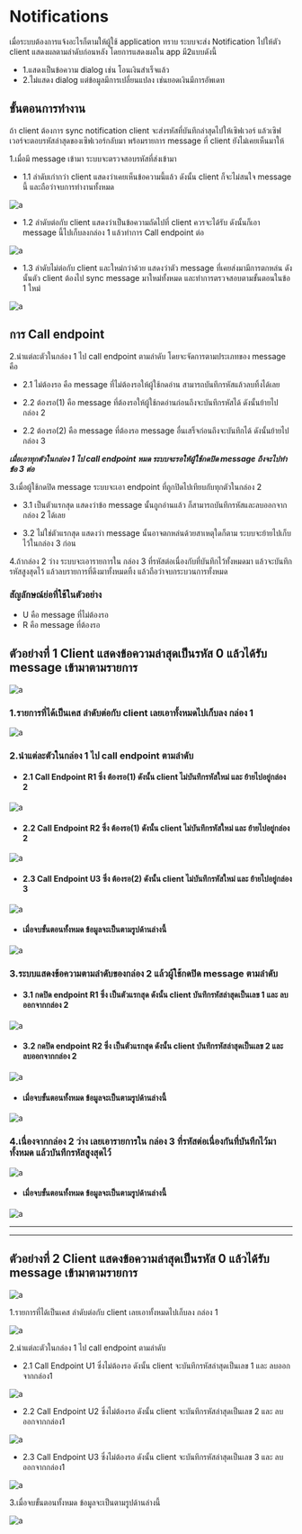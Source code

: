 # Notifications
เมื่อระบบต้องการแจ้งอะไรก็ตามให้ผู้ใช้ application ทราบ ระบบจะส่ง Notification ไปให้ตัว client แสดงผลตามลำดับก่อนหลัง โดยการแสดงผลใน app มี2แบบดังนี้
* 1.แสดงเป็นข้อความ dialog เช่น โอนเงินสำเร็จแล้ว
* 2.ไม่แสดง dialog แต่ข้อมูลมีการเปลี่ยนแปลง เช่นยอดเงินมีการอัพเดท
## ขั้นตอนการทำงาน
ถ้า client ต้องการ sync notification client จะส่งรหัสที่บันทึกล่าสุดไปให้เซิฟเวอร์ แล้วเซิฟเวอร์จะตอบรหัสล่าสุดของเซิฟเวอร์กลับมา พร้อมรายการ message ที่ client ยังไม่เคยเห็นมาให้

1.เมื่อมี message เข้ามา ระบบจะตรวจสอบรหัสที่ส่งเข้ามา

* 1.1 ลำดับเก่ากว่า client แสดงว่าเคยเห็นข้อความนี้แล้ว ดังนั้น client ก็จะไม่สนใจ message นี้ และถือว่าจบการทำงานทั้งหมด

![a](notitPlantUML/notit.png)

* 1.2 ลำดับต่อกับ client แสดงว่าเป็นข้อความถัดไปที่ client ควรจะได้รับ ดังนั้นก็เอา message นี้ไปเก็บลงกล่อง 1 แล้วทำการ Call endpoint ต่อ

![a](notitPlantUML/simple.png)

* 1.3 ลำดับไม่ต่อกับ client และใหม่กว่าด้วย แสดงว่าตัว message ที่เคยส่งมามีการตกหล่น ดังนั้นตัว client ต้องไป sync message มาใหม่ทั้งหมด และทำการตรวจสอบตามขั้นตอนในข้อ 1 ใหม่

![a](notitPlantUML\\unsimple.png)

## การ Call endpoint
2.นำแต่ละตัวในกล่อง 1 ไป call endpoint ตามลำดับ โดยจะจัดการตามประเภทของ message คือ

* 2.1 ไม่ต้องรอ คือ message ที่ไม่ต้องรอให้ผู้ใช้กดอ่าน สามารถบันทึกรหัสแล้วลบทิ้งได้เลย

* 2.2 ต้องรอ(1) คือ message ที่ต้องรอให้ผู้ใช้กดอ่านก่อนถึงจะบันทึกรหัสได้ ดังนั้นย้ายไปกล่อง 2

* 2.2 ต้องรอ(2) คือ message ที่ต้องรอ message อื่นเสร็จก่อนถึงจะบันทึกได้ ดังนั้นย้ายไปกล่อง 3

***เมื่อเอาทุกตัวในกล่อง 1 ไป call endpoint หมด ระบบจะรอให้ผู้ใช้กดปิด message ถึงจะไปทำข้อ 3 ต่อ***

3.เมื่อผู้ใช้กดปิด message ระบบจะเอา endpoint ที่ถูกปิดไปเทียบกับทุกตัวในกล่อง 2

* 3.1 เป็นตัวแรกสุด แสดงว่าข้อ  message นั้นถูกอ่านแล้ว ก็สามารถบันทึกรหัสและลบออกจากกล่อง 2 ได้เลย

* 3.2 ไม่ใช่ตัวแรกสุด แสดงว่า message นั้นอาจตกหล่นด้วยสาเหตุใดก็ตาม ระบบจะย้ายไปเก็บไว้ในกล่อง 3 ก่อน

4.ถ้ากล่อง 2 ว่าง ระบบจะเอารายการใน กล่อง 3 ที่รหัสต่อเนื่องกับที่บันทึกไว้ทั้งหมดมา แล้วจะบันทึกรหัสสูงสุดไว้ แล้วลบรายการที่ดึงมาทั้งหมดทิ้ง แล้วถือว่าจบกระบวนการทั้งหมด

### สัญลักษณ์ย่อที่ใช้ในตัวอย่าง
* U คือ message ที่ไม่ต้องรอ
* R คือ message ที่ต้องรอ

## ตัวอย่างที่ 1 Client แสดงข้อความล่าสุดเป็นรหัส 0 แล้วได้รับ message เข้ามาตามรายการ
![a](imgs\\noti1.png)

### 1.รายการที่ได้เป็นเคส **ลำดับต่อกับ client** เลยเอาทั้งหมดไปเก็บลง **กล่อง 1**
![a](imgs\\noti2.png)

### 2.นำแต่ละตัวในกล่อง 1 ไป call endpoint ตามลำดับ
- #### 2.1 Call Endpoint **R1** ซึ่ง **ต้องรอ(1)** ดังนั้น client **ไม่บันทึกรหัสใหม่** และ **ย้ายไปอยู่กล่อง 2**
![a](imgs\\noti3.png)

- #### 2.2 Call Endpoint **R2** ซึ่ง **ต้องรอ(1)** ดังนั้น client **ไม่บันทึกรหัสใหม่** และ **ย้ายไปอยู่กล่อง 2**
![a](imgs\\noti4.png)

- #### 2.3 Call Endpoint **U3** ซึ่ง **ต้องรอ(2)** ดังนั้น client **ไม่บันทึกรหัสใหม่** และ **ย้ายไปอยู่กล่อง 3**
![a](imgs\\noti5.png)

- #### **เมื่อจบขั้นตอนทั้งหมด** ข้อมูลจะเป็นตามรูปด้านล่างนี้
![a](imgs\\noti6.png)

### 3.ระบบแสดงข้อความตามลำดับของกล่อง 2 แล้วผู้ใช้กดปิด message ตามลำดับ
- #### 3.1 กดปิด endpoint **R1** ซึ่ง **เป็นตัวแรกสุด** ดังนั้น client **บันทึกรหัสล่าสุดเป็นเลข 1** และ **ลบออกจากกล่อง 2**
![a](imgs\\noti7.png)

- #### 3.2 กดปิด endpoint **R2** ซึ่ง **เป็นตัวแรกสุด** ดังนั้น client **บันทึกรหัสล่าสุดเป็นเลข 2** และ **ลบออกจากกล่อง 2**
![a](imgs\\noti8.png)

- #### **เมื่อจบขั้นตอนทั้งหมด** ข้อมูลจะเป็นตามรูปด้านล่างนี้
![a](imgs\\noti9.png)

### 4.เนื่องจากกล่อง 2 ว่าง เลยเอารายการใน **กล่อง 3 ที่รหัสต่อเนื่องกันที่บันทึกไว้มาทั้งหมด แล้วบันทึกรหัสสูงสุดไว้**
![a](imgs\\noti10.png)

- #### **เมื่อจบขั้นตอนทั้งหมด** ข้อมูลจะเป็นตามรูปด้านล่างนี้
![a](imgs\\noti11.png)

---------
---------
## ตัวอย่างที่ 2 Client แสดงข้อความล่าสุดเป็นรหัส 0 แล้วได้รับ message เข้ามาตามรายการ

![a](imgs\\01.png)

1.รายการที่ได้เป็นเคส ลำดับต่อกับ client เลยเอาทั้งหมดไปเก็บลง กล่อง 1

![a](imgs\\02.png)

2.นำแต่ละตัวในกล่อง 1 ไป call endpoint ตามลำดับ
 * 2.1 Call Endpoint U1 ซึ่งไม่ต้องรอ ดังนั้น client จะบันทึกรหัสล่าสุดเป็นเลข 1 และ ลบออกจากกล่อง1

![a](imgs\\03.png)

* 2.2 Call Endpoint U2 ซึ่งไม่ต้องรอ ดังนั้น client จะบันทึกรหัสล่าสุดเป็นเลข 2 และ ลบออกจากกล่อง1

![a](imgs\\04.png)

* 2.3 Call Endpoint U3 ซึ่งไม่ต้องรอ ดังนั้น client จะบันทึกรหัสล่าสุดเป็นเลข 3 และ ลบออกจากกล่อง1

![a](imgs\\05.png)


3.เมื่อจบขั้นตอนทั้งหมด ข้อมูลจะเป็นตามรูปด้านล่างนี้

![a](imgs\\06.png)






